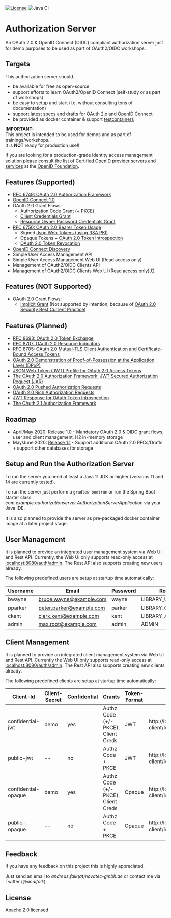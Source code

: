 [![License](https://img.shields.io/badge/License-Apache%20License%202.0-brightgreen.svg)][1]
![Java CI](https://github.com/andifalk/authorizationserver/workflows/Java%20CI/badge.svg)

# Authorization Server

An OAuth 2.0 & OpenID Connect (OIDC) compliant authorization server just for demo purposes to be used as part of OAuth2/OIDC workshops.

## Targets

This authorization server should..

* be available for free as open-source
* support efforts to learn OAuth2/OpenID Connect (self-study or as part of workshops)
* be easy to setup and start (i.e. without consulting tons of documentation)
* support latest specs and drafts for OAuth 2.x and OpenID Connect
* be provided as docker container & support [testcontainers](https://www.testcontainers.org/)

__IMPORTANT:__  
This project is intended to be used for demos and as part of trainings/workshops.  
It is __NOT__ ready for production use!!

If you are looking for a production-grade identity access management solution please consult the 
list of [Certified OpenID provider servers and services](https://openid.net/developers/certified/) 
at the [OpenID Foundation](https://openid.net/).

## Features (Supported)

* [RFC 6749: OAuth 2.0 Authorization Framework](https://www.rfc-editor.org/rfc/rfc6749.html)
* [OpenID Connect 1.0](https://openid.net/specs/openid-connect-core-1_0.html)
* OAuth 2.0 Grant Flows:
  * [Authorization Code Grant](https://www.rfc-editor.org/rfc/rfc6749.html#section-4.1) (+ [PKCE](https://tools.ietf.org/html/rfc7636))
  * [Client Credentials Grant](https://www.rfc-editor.org/rfc/rfc6749.html#section-4.4)
  * [Resource Owner Password Credentials Grant](https://www.rfc-editor.org/rfc/rfc6749.html#section-4.3)
* [RFC 6750: OAuth 2.0 Bearer Token Usage](https://www.rfc-editor.org/rfc/rfc6750.html)
  * Signed [Json Web Tokens (using RSA PKI)](https://tools.ietf.org/html/rfc7519)
  * Opaque Tokens + [OAuth 2.0 Token Introspection](https://tools.ietf.org/html/rfc7662)
  * [OAuth 2.0 Token Revocation](https://www.rfc-editor.org/rfc/rfc7009.html)
* [OpenID Connect Discovery](https://openid.net/specs/openid-connect-discovery-1_0.html)
* Simple User Access Management API
* Simple User Access Management Web UI (Read access only)
* Management of OAuth2/OIDC Clients API
* Management of OAuth2/OIDC Clients Web UI (Read access only)J2

## Features (NOT Supported)

* OAuth 2.0 Grant Flows:
  * [Implicit Grant](https://www.rfc-editor.org/rfc/rfc6749#section-4.2) (Not supported by intention, because of [OAuth 2.0 Security Best Current Practice](https://www.ietf.org/id/draft-ietf-oauth-security-topics-15.html))

## Features (Planned)

* [RFC 8693: OAuth 2.0 Token Exchange](https://www.rfc-editor.org/rfc/rfc8693.html)
* [RFC 8707: OAuth 2.0 Resource Indicators](https://www.rfc-editor.org/rfc/rfc8707.html)
* [RFC 8705: OAuth 2.0 Mutual-TLS Client Authentication and Certificate-Bound Access Tokens](https://www.rfc-editor.org/rfc/rfc8705.html)
* [OAuth 2.0 Demonstration of Proof-of-Possession at the Application Layer (DPoP)](https://tools.ietf.org/id/draft-ietf-oauth-dpop-00.html)
* [JSON Web Token (JWT) Profile for OAuth 2.0 Access Tokens](https://datatracker.ietf.org/doc/draft-ietf-oauth-access-token-jwt/)
* [The OAuth 2.0 Authorization Framework: JWT Secured Authorization Request (JAR)](https://datatracker.ietf.org/doc/draft-ietf-oauth-jwsreq/)
* [OAuth 2.0 Pushed Authorization Requests](https://datatracker.ietf.org/doc/draft-ietf-oauth-par/)
* [OAuth 2.0 Rich Authorization Requests](https://datatracker.ietf.org/doc/draft-ietf-oauth-rar/)
* [JWT Response for OAuth Token Introspection](https://datatracker.ietf.org/doc/draft-ietf-oauth-jwt-introspection-response/)
* [The OAuth 2.1 Authorization Framework](https://datatracker.ietf.org/doc/draft-parecki-oauth-v2-1/)


## Roadmap

* April/May 2020: [Release 1.0](https://github.com/andifalk/authorizationserver/milestone/1) - Mandatory OAuth 2.0 & OIDC grant flows, user and client management, H2 in-memory storage
* May/June 2020: [Release 1.1](https://github.com/andifalk/authorizationserver/milestone/2) - Support additional OAuth 2.0 RFCs/Drafts + support other databases for storage

## Setup and Run the Authorization Server

To run the server you need at least a Java 11 JDK or higher (versions 11 and 14 are currently tested).

To run the server just perform a ```gradlew bootrun``` or 
run the Spring Boot starter class _com.example.authorizationserver.AuthorizationServerApplication_ via your Java IDE.

It is also planned to provide the server as pre-packaged docker container image at a later project stage.

## User Management

It is planned to provide an integrated user management system via Web UI and Rest API.
Currently, the Web UI only supports read-only access at [localhost:8080/auth/admin](http://localhost:8080/auth/admin).
The Rest API also supports creating new users already.

The following predefined users are setup at startup time automatically:

| Username | Email                    | Password | Role            |
| ---------| ------------------------ | -------- | --------------- |
| bwayne   | bruce.wayne@example.com  | wayne    | LIBRARY_USER    |
| pparker  | peter.parker@example.com | parker   | LIBRARY_CURATOR |
| ckent    | clark.kent@example.com   | kent     | LIBRARY_ADMIN   |
| admin    | max.root@example.com     | admin    | ADMIN           |


## Client Management

It is planned to provide an integrated client management system via Web UI and Rest API.
Currently the Web UI only supports read-only access at [localhost:8080/auth/admin](http://localhost:8080/auth/admin).
The Rest API also supports creating new clients already.

The following predefined clients are setup at startup time automatically:

| Client-Id           | Client-Secret | Confidential | Grants                              | Token-Format | Redirect Uris | CORS |
| --------------------| --------------| ------------ | ----------------------------------- |--------------|---------------|------|
| confidential-jwt    | demo          | yes          | Authz Code (+/- PKCE), Client Creds | JWT          | http://localhost:9090/demo-client/login/oauth2/code/demo | * |
| public-jwt          | --            | no           | Authz Code + PKCE                   | JWT          | http://localhost:9090/demo-client/login/oauth2/code/demo | * |
| confidential-opaque | demo          | yes          | Authz Code (+/- PKCE), Client Creds | Opaque       | http://localhost:9090/demo-client/login/oauth2/code/demo | * |
| public-opaque       | --            | no           | Authz Code + PKCE                   | Opaque       | http://localhost:9090/demo-client/login/oauth2/code/demo | * |


## Feedback

If you have any feedback on this project this is highly appreciated.

Just send an email to _andreas.falk(at)novatec-gmbh.de_ or contact me via Twitter (_@andifalk_).

## License

Apache 2.0 licensed

[1]:http://www.apache.org/licenses/LICENSE-2.0.txt
